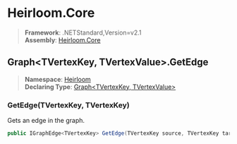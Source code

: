 # Heirloom.Core

> **Framework**: .NETStandard,Version=v2.1  
> **Assembly**: [Heirloom.Core][0]  

## Graph\<TVertexKey, TVertexValue>.GetEdge

> **Namespace**: [Heirloom][0]  
> **Declaring Type**: [Graph\<TVertexKey, TVertexValue>][1]  

### GetEdge(TVertexKey, TVertexKey)

Gets an edge in the graph.

```cs
public IGraphEdge<TVertexKey> GetEdge(TVertexKey source, TVertexKey target)
```

[0]: ../../../Heirloom.Core.md
[1]: ../Graph[TVertexKey,TVertexValue].md
